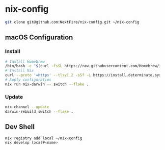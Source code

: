 # nix-config

```sh
git clone git@github.com:NextFire/nix-config.git ~/nix-config
```

## macOS Configuration

### Install

```sh
# Install Homebrew
/bin/bash -c "$(curl -fsSL https://raw.githubusercontent.com/Homebrew/install/HEAD/install.sh)"
# Install Nix
curl --proto '=https' --tlsv1.2 -sSf -L https://install.determinate.systems/nix | sh -s -- install
# Apply configuration
nix run nix-darwin -- switch --flake .
```

### Update

```sh
nix-channel --update
darwin-rebuild switch --flake .
```

## Dev Shell

```sh
nix registry add local ~/nix-config
nix develop local#<name>
```
